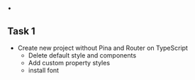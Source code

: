 # .

## Task 1
- Create new project without Pina and Router on TypeScript
  - Delete default style and components
  - Add custom property styles
  - install font
